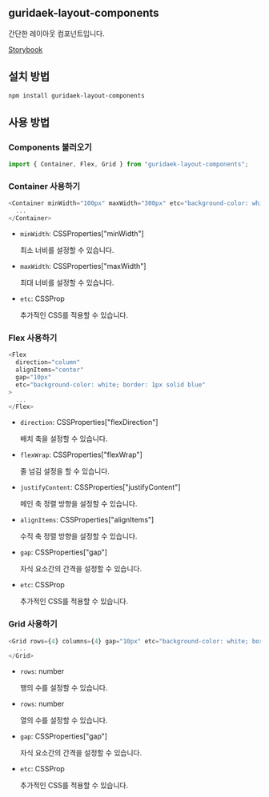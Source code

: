 ## guridaek-layout-components

간단한 레이아웃 컴포넌트입니다.

[Storybook](https://6507e70242c4a95757b61d3a-zyyiztqalq.chromatic.com/)

## 설치 방법

```sh
npm install guridaek-layout-components
```

## 사용 방법

### Components 불러오기

```js
import { Container, Flex, Grid } from "guridaek-layout-components";
```

### Container 사용하기

```js
<Container minWidth="100px" maxWidth="300px" etc="background-color: white; border: 1px solid blue">
  ...
</Container>
```

- `minWidth`: CSSProperties["minWidth"]

  최소 너비를 설정할 수 있습니다.

- `maxWidth`: CSSProperties["maxWidth"]

  최대 너비를 설정할 수 있습니다.

- `etc`: CSSProp

  추가적인 CSS를 적용할 수 있습니다.

### Flex 사용하기

```js
<Flex
  direction="column"
  alignItems="center"
  gap="10px"
  etc="background-color: white; border: 1px solid blue"
>
  ...
</Flex>
```

- `direction`: CSSProperties["flexDirection"]

  배치 축을 설정할 수 있습니다.

- `flexWrap`: CSSProperties["flexWrap"]

  줄 넘김 설정을 할 수 있습니다.

- `justifyContent`: CSSProperties["justifyContent"]

  메인 축 정렬 방향을 설정할 수 있습니다.

- `alignItems`: CSSProperties["alignItems"]

  수직 축 정렬 방향을 설정할 수 있습니다.

- `gap`: CSSProperties["gap"]

  자식 요소간의 간격을 설정할 수 있습니다.

- `etc`: CSSProp

  추가적인 CSS를 적용할 수 있습니다.

### Grid 사용하기

```js
<Grid rows={4} columns={4} gap="10px" etc="background-color: white; border: 1px solid blue">
  ...
</Grid>
```

- `rows`: number

  행의 수를 설정할 수 있습니다.

- `rows`: number

  열의 수를 설정할 수 있습니다.

- `gap`: CSSProperties["gap"]

  자식 요소간의 간격을 설정할 수 있습니다.

- `etc`: CSSProp

  추가적인 CSS를 적용할 수 있습니다.
